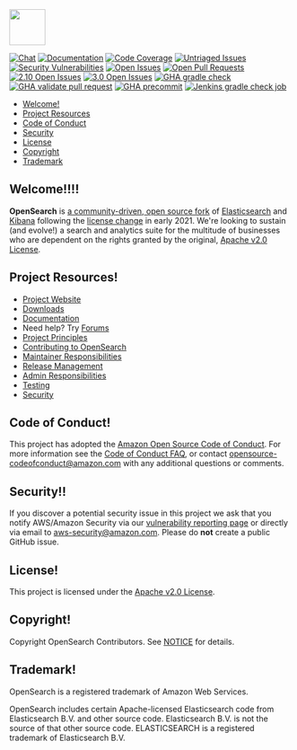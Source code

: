 <img src="https://opensearch.org/assets/img/opensearch-logo-themed.svg" height="64px">

[![Chat](https://img.shields.io/badge/chat-on%20forums-blue)](https://forum.opensearch.org/c/opensearch/)
[![Documentation](https://img.shields.io/badge/documentation-reference-blue)](https://opensearch.org/docs/latest/opensearch/index/)
[![Code Coverage](https://codecov.io/gh/opensearch-project/OpenSearch/branch/main/graph/badge.svg)](https://codecov.io/gh/opensearch-project/OpenSearch)
[![Untriaged Issues](https://img.shields.io/github/issues/opensearch-project/OpenSearch/untriaged?labelColor=red)](https://github.com/opensearch-project/OpenSearch/issues?q=is%3Aissue+is%3Aopen+label%3A"untriaged")
[![Security Vulnerabilities](https://img.shields.io/github/issues/opensearch-project/OpenSearch/security%20vulnerability?labelColor=red)](https://github.com/opensearch-project/OpenSearch/issues?q=is%3Aissue+is%3Aopen+label%3A"security%20vulnerability")
[![Open Issues](https://img.shields.io/github/issues/opensearch-project/OpenSearch)](https://github.com/opensearch-project/OpenSearch/issues)
[![Open Pull Requests](https://img.shields.io/github/issues-pr/opensearch-project/OpenSearch)](https://github.com/opensearch-project/OpenSearch/pulls)
[![2.10 Open Issues](https://img.shields.io/github/issues/opensearch-project/OpenSearch/v2.10.0)](https://github.com/opensearch-project/OpenSearch/issues?q=is%3Aissue+is%3Aopen+label%3A"v2.10.0")
[![3.0 Open Issues](https://img.shields.io/github/issues/opensearch-project/OpenSearch/v3.0.0)](https://github.com/opensearch-project/OpenSearch/issues?q=is%3Aissue+is%3Aopen+label%3A"v3.0.0")
[![GHA gradle check](https://github.com/opensearch-project/OpenSearch/actions/workflows/gradle-check.yml/badge.svg)](https://github.com/opensearch-project/OpenSearch/actions/workflows/gradle-check.yml)
[![GHA validate pull request](https://github.com/opensearch-project/OpenSearch/actions/workflows/wrapper.yml/badge.svg)](https://github.com/opensearch-project/OpenSearch/actions/workflows/wrapper.yml)
[![GHA precommit](https://github.com/opensearch-project/OpenSearch/actions/workflows/precommit.yml/badge.svg)](https://github.com/opensearch-project/OpenSearch/actions/workflows/precommit.yml)
[![Jenkins gradle check job](https://img.shields.io/jenkins/build?jobUrl=https%3A%2F%2Fbuild.ci.opensearch.org%2Fjob%2Fgradle-check%2F&label=Jenkins%20Gradle%20Check)](https://build.ci.opensearch.org/job/gradle-check/)

- [Welcome!](#welcome)
- [Project Resources](#project-resources)
- [Code of Conduct](#code-of-conduct)
- [Security](#security)
- [License](#license)
- [Copyright](#copyright)
- [Trademark](#trademark)

## Welcome!!!!

**OpenSearch** is [a community-driven, open source fork](https://aws.amazon.com/blogs/opensource/introducing-opensearch/) of [Elasticsearch](https://en.wikipedia.org/wiki/Elasticsearch) and [Kibana](https://en.wikipedia.org/wiki/Kibana) following the [license change](https://blog.opensource.org/the-sspl-is-not-an-open-source-license/) in early 2021. We're looking to sustain (and evolve!) a search and analytics suite for the multitude of businesses who are dependent on the rights granted by the original, [Apache v2.0 License](LICENSE.txt).

## Project Resources!

* [Project Website](https://opensearch.org/)
* [Downloads](https://opensearch.org/downloads.html)
* [Documentation](https://opensearch.org/docs/)
* Need help? Try [Forums](https://discuss.opendistrocommunity.dev/)
* [Project Principles](https://opensearch.org/#principles)
* [Contributing to OpenSearch](CONTRIBUTING.md)
* [Maintainer Responsibilities](MAINTAINERS.md)
* [Release Management](RELEASING.md)
* [Admin Responsibilities](ADMINS.md)
* [Testing](TESTING.md)
* [Security](SECURITY.md)

## Code of Conduct!

This project has adopted the [Amazon Open Source Code of Conduct](CODE_OF_CONDUCT.md). For more information see the [Code of Conduct FAQ](https://aws.github.io/code-of-conduct-faq), or contact [opensource-codeofconduct@amazon.com](mailto:opensource-codeofconduct@amazon.com) with any additional questions or comments.

## Security!!
If you discover a potential security issue in this project we ask that you notify AWS/Amazon Security via our [vulnerability reporting page](http://aws.amazon.com/security/vulnerability-reporting/) or directly via email to aws-security@amazon.com. Please do **not** create a public GitHub issue.

## License!

This project is licensed under the [Apache v2.0 License](LICENSE.txt).

## Copyright!

Copyright OpenSearch Contributors. See [NOTICE](NOTICE.txt) for details.

## Trademark!

OpenSearch is a registered trademark of Amazon Web Services.

OpenSearch includes certain Apache-licensed Elasticsearch code from Elasticsearch B.V. and other source code. Elasticsearch B.V. is not the source of that other source code. ELASTICSEARCH is a registered trademark of Elasticsearch B.V.

